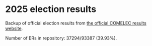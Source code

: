 # 2025 election results

Backup of official election results from [the official COMELEC results website](https://2025electionresults.comelec.gov.ph).









Number of ERs in repository: 37294/93387 (39.93%).
